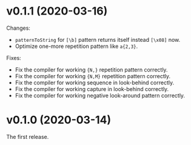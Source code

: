 # v0.1.1 (2020-03-16)

Changes:

  - `patternToString` for `[\b]` pattern returns itself instead `[\x08]` now.
  - Optimize one-more repetition pattern like `a{2,3}`.

Fixes:

  - Fix the compiler for working `{N,}` repetition pattern correctly.
  - Fix the compiler for working `{N,M}` repetition pattern correctly.
  - Fix the compiler for working sequence in look-behind correctly.
  - Fix the compiler for working capture in look-behind correctly.
  - Fix the compiler for working negative look-around pattern correctly.

# v0.1.0 (2020-03-14)

The first release.
